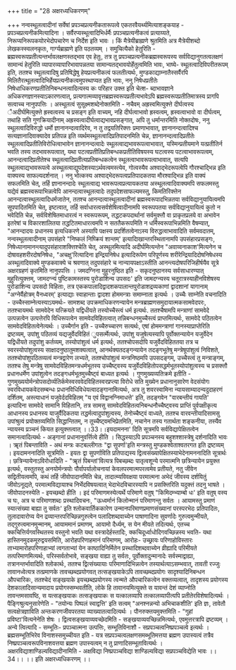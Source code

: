 +++
title = "28 अक्षरध्यधिकरणम्"

+++
नन्वस्थूलत्वादीनां सर्वेषां प्रपञ्चप्रत्यनीकतारूपत्वे एकतरवैयर्थ्यमित्याशङ्कयाह - प्रपञ्चप्रत्यनीकमित्यादिना । सर्वैरप्यस्थूत्वादिभिर्धर्मैः प्रपञ्चप्रत्यनीकत्वं प्रत्याय्यते, निरूप्यनिरूपकयोरभेदोपचारेण च निर्देश इति भावः । किं मैत्रेयीब्राह्मणे श्रुतमिति अत्र मैत्रेयीशब्दो लेखकस्स्वलनकृतः, गार्ग्यब्राह्मणे इति पठतव्यम् । समुचित्यैको हेतुरिति - ब्रह्मस्वरूपप्रतीत्यन्तर्भावलक्षणस्तद्भाव एव हेतुः, तत्र तु प्रपञ्चप्रत्यनीकब्रह्मस्वरूपस्य सर्वविद्यानुगतत्वलक्षणं सामान्यं हेतुरिति व्यापारव्यापारिभावापन्नतया सामान्यतद्भावयोर्हेतुत्वमिति भावः, भाष्ये- स्थूलत्वादिविपरीतरूपम् इति, ततश्च स्थूलत्वादिषु प्रतिषिद्धेषु हेयप्रत्यनीकत्वं फलतीत्यर्थः, मुण्डकाद्याम्नातैस्सर्वैरपि मिलितैरत्थूलत्वादिभिर्हेयप्रत्यनीकत्वमुपस्थाप्यत इति भावः, ननु निषेधप्रतीतेः निषेधाधिकरणप्रतीतिनिबन्धनत्वादित्यस्य कः परिहार उक्त्त इति चेत्श- ब्दाभावज्ञाने अधिकरणज्ञानस्याऽकारणत्वात्, प्रत्यगात्मव्यावृत्तब्रह्मस्वरूपप्रतीत्यभावेऽपि ब्रह्मस्वरूपप्रतीतिमात्रस्य प्रागपि सत्वाच्च नानुपपत्तिः । अस्थूलत्वं सुसूक्ष्मशब्देनोक्तमिति - नचैवम् अह्रस्वमित्युक्त्ते दीर्घत्वस्य ैअदीर्घमित्युक्त्ते ह्रस्वत्वस्य च प्रसङ्ग इति वाच्यम्, नहि दीर्घत्वाभावो ह्रस्वत्वम्, ह्रस्वत्वाभावो वा दीर्घत्वम्, तथाहि सति गुणक्रियादीनाम् अह्रस्वत्वादीर्घत्वाद्यभावप्रसङ्गात्, अपि तु धर्मान्तरमिति नोक्तदोषः, ननु स्थूलत्वादिविरुद्धो धर्मो ज्ञानानन्दत्वादिरेव, न तु तद्वयतिरिक्त्तः प्रमाणाभावात्, ज्ञानानन्दत्वादिश्च सत्यज्ञानादिवाक्यादेव प्रतिपन्न इति व्यर्थमस्थूलत्वादिप्रतिपादनमिति चेन्न, ज्ञानानन्दत्वादिप्रतीतेः स्थूलत्वादिप्रतीतिविरोधित्वाभावेन ज्ञानानन्दत्वादेः स्थूलत्वाद्यभावरूपत्वाभावात्, यस्मिन्प्रतीयमाने यत्प्रतीतिर्न भवति तस्य तदभावरूपत्वात्, यथा पटत्वप्रतीतिप्रतिबन्धकप्रतीतिविषयस्य घटत्वस्य पटत्वाभावरूपत्वम्, आनन्दत्वादिप्रतीतेश्च स्थूलत्वादिप्रतीत्यप्रतिबन्धकत्वेन स्थूलत्वाभावरूपत्वाभावात्, सत्यपि स्थूलत्वाद्यभावरूपत्वे अस्थूलत्वाद्युपदेशस्याऽर्थवत्वमस्त्येव, गोत्वस्यैव अश्वाद्भेदरूपत्वेपि गौरश्चाद्भिन्न इति वाक्यस्य साफल्यदर्शनात् । ननु भोत्कस्य अश्वाद्भेदरूपत्वप्रतिपादकतया मौरश्वाद्भिन्न इति वाक्यं सफलमिति चेत्, तर्हि ज्ञानानन्दादेः स्थूलत्वाद्य भावरूपत्वप्रत्यायकतया अस्थूलत्वादिवाक्यमपि सफलमस्तु यद्येवं ब्रह्मस्वरूपाभिन्नत्वेपि आनन्दत्वास्थूलत्वादेः तदुपदेशसाफल्यमस्तु, किमतिरिक्त्तेन आनन्दत्वास्थूलत्वादिधर्मजातेन, ततश्च आनन्दत्वास्थूलत्वादीनां ब्रह्मस्वरूपादभिन्नतया सर्वविद्यानुयायित्वमपि सूपपादितमिति चेत्, इष्टत्वात्, तर्हि सर्वाधारत्वसर्वशेषित्वादीनामपि स्वरूपपतया सर्वविद्यानुयायित्वं कुतो न भवेदिति चेन्न, सर्वविशेषितमाधारत्वं न स्वरूपरूपम्, तद्धटकपदार्थानां सर्वमुक्त्तौ वा प्राकृतप्रलये वा अभावेन इतरेषां च विकारशालितया तद्धटितमाधारत्वमपि न सततैकरूपमिति न धर्मिस्वरूपाभिन्नमिति वैषम्यात्, "आनन्दादयः प्रधानस्य इत्यधिकरणे अस्यापि पक्षस्य प्रदर्शितत्वेनाऽस्य विरुद्धत्वाभावादिति सर्वमवदातम्, नन्वस्थूलत्वादीनाम् उपसंहारे "निष्कलं निष्क्रियं शान्तम्' इत्यादिाखान्तरस्थितानामपि उपसंहारप्रसङ्गः, निषेध्यानामानन्त्यादुपसंहाराशक्त्तिश्चेति चेत्, अस्थूलमित्यादि अदीर्घमित्यन्तेन "अवाय्वनाकाश'मित्यनेन च दोषावहशरीरदोषनिषेधः, "अचक्षु'रित्यादिना इन्द्रियनिषेध इत्यादिरूपेण परिपूर्णस्य शरीरेन्द्रियादिदोषनिषेधस्य अस्थूलादिवाक्ये मुण्डकवाक्ये च श्रवणात् तदुपसंहारे च नान्यायपक्षाऽस्तीति आनन्त्यदोषपरिजिहीर्षयैव सूत्रे अक्षरग्रहणं कृतमिति नानुपपत्तिः । जमदग्निना मुहुरनुष्ठित इति - सकृदनुष्ठानस्य सर्वसाधारण्यात् मुहुरित्युक्त्तम्, जामदग्न्यं पुष्टिकामस्तस्य पुरोडाशिन्य उपसदः' इति जामदग्न्यस्य चतूरात्रस्याहीनविशेषस्य पुरोडाशिन्य उपसदो विहिताः, तत्र एककपालादिद्वादशकपालान्तपुरोडाशद्रव्यकाणां द्वादशानां यागानाम् "अग्नेर्वैहोत्रम् वैनध्वरम्' इत्याद्याः स्वाहान्ताः द्वादशा होममन्त्राः समाम्नाता इत्यर्थः । उच्चैः साम्नेति वचनादिति - उच्चैस्साम्नेत्यस्याऽयमर्थः- सामशब्द उपक्रमाधिकरणन्यायेन मन्त्रब्राह्मणसमुदायात्मकसामवेदपरः, ततश्चायमर्थः सामवेदेन यत्क्रियते यद्विधीयते तस्योच्चैस्त्वं धर्म इत्यर्थः. ततश्चैषामपि मन्त्राणां सामवेदे उत्पन्नत्वेन उत्पत्तेरपि विधिरूपत्वेन सामवेदविहितत्वात् तन्निबन्धनमुच्चैस्त्वं प्राप्तमित्यर्थः, सामवेदे पठितत्वेन सामवेदविहितत्वेनेत्यर्थः । उच्चैर्गान इति - उच्चैरुच्चारण सत्यर्थः, एषां होममन्त्राणां गानस्याप्राप्तेरिति द्रष्टव्यम्, उपांशु पठितव्यं यद्यजुर्वेदविहितं ुपसर्त्मेत्यर्थः, उपांशु यजुषेत्यस्यापि पूर्वोक्तन्यायेन यजुर्वेदेन यद्विधीयते तदुपांशु कर्तव्यम्, तस्योपांशुत्वं धर्म इत्यर्थः, ततश्चोपसदोपि यजुर्वेदविहिततया तत्र च स्वरस्योपांशुत्वस्य साक्षादनुष्ठातुमशक्यत्वात्, आनर्थक्यतदङ्गन्यायेन तदङ्गभूतेषु मन्त्रेषूपांशुत्वं निविशते, ततश्चोपांशुपठितव्यत्वं मन्त्रद्वारेण लभ्यते, ततश्चोपांशुत्वं मन्त्रनिष्ठमपि उपसदङ्गम्, उच्चैस्त्वं तु मन्त्राङ्गम्, ततश्च तेषु मन्त्रेषु सामवेदविहितमन्त्रधर्मभूतस्य उच्चैष्ट्वस्य यजुर्वेदविहितोपसद्धर्मभूतस्योपांशुत्वस्य च प्रसक्त्तौ प्रधानधर्मेण उपांशुत्वेन तदङ्गधर्मभूतमुच्चैष्ट्वं बाध्यत इत्यर्थः । गुणमुख्यव्यतिक्रमे इतीति - गुणमुख्ययोर्मन्त्रोपसदोर्व्यतिर्कमेस्वरववेदविहितस्वरप्रप्त्या विरोधे सति मुख्येन प्रधानानुसारेण वेदसंयोगः स्वरविधायकवेदसम्बन्धः प्रधानविधिविधेयत्वादङ्गानामित्यर्थः, अत्र तु शवरस्वामिना न्यायसाम्यादन्यदुदाहरणं दर्शितम्, अस्त्याधानं यजुवेर्ददविहितम् "य एवं विद्वानग्निमाधत्ते' इति, तदङ्गवेन "वारबन्तीयं गायति' इत्यादिना सामवेदे सामानि विहितानि, तत्र सामसु सामवेदविहितत्वनिबन्धनौच्चैष्ट्वस्य प्राप्तिं पुर्वपक्षीकृत्य आधानस्य प्रधानस्य याजुर्वैदिकतया तद्धर्मत्वादुपांशुत्वस्य, तेनोच्चैष्ट्वं वाध्यते, ततश्च वारवन्तीयादिसामसु उपांश्रुत्वं प्रयोक्तव्यमिति सिद्धान्तितम्, न तूच्चैष्ट्वमभिप्रेतमिति, नचानेन तस्य गतार्थता शङ्कनीया, तस्यैव न्यायस्य प्रञ्चनं कियत इत्युक्त्तत्वात् ।।33।।इयदामनना' दिति सूत्रमपि सर्वविद्यापेक्षितत्वेन समानत्वादित्यर्थः - अङ्गानां प्रधानानुवर्त्तित्वे हीति । सिद्धस्याऽपि प्रपञ्चनस्य बहुशश्शास्त्रेषु दर्शनादिति भावः । ॠतं पिबन्ताविति - अथं मन्त्रः कटबल्लीगतः "द्वा सुपर्णा'इति मन्त्रस्तु मुण्डकश्वेताश्वतरगत इति द्रष्टव्यम् । इयदामननादिति सूत्रमिति - इयतः द्वा सुपर्णाविति प्रतिपाद्यस्य द्वित्वसंख्यापेक्षितस्याभेदेनामननादिति सूत्रार्थः । छत्रिन्यायेनाऽविरोधादिति - "ॠतं पिबन्तां'वित्यत्र पिबच्छब्दः पातृत्वशून्ये परमात्मनि छत्रिन्यायेन प्रयुक्त्त इत्यर्थः, वस्तुतस्तु अनयोर्मन्त्रयोः पौर्वापर्यालोचनायां केवलपरमात्मपरत्वमेव प्रतीयते, नतु जीवेन सद्वितीयत्वमपि, कथं तर्हि जीवोपादानमिति चेन्न, तादात्म्यविवक्षया परमात्मना अभेदं जीवस्य दर्शयितुं जीवोऽनूद्यते, परमात्मविद्यायाश्च निर्भेदविषयत्वात् भेदाभेदविचारस्यापि न प्रसक्त्तिरिति यदुक्त्तं तदनु भाषते । जीवोपादनस्येति - इयच्छब्दो हीति । इदं परिमाणमस्येत्यर्थे परिमाणे वतुष् "किमिदम्भ्याम्बो धः' इति वतुष् वस्य च घः, अत्र च परिमाणशब्दः प्रस्थादिवचनः, "ऊध्वर्मानं किलोन्मानं परिमाणन्तु सर्वतः । आयामस्तु प्रमाणं स्यात्संख्या बाह्या तु सर्वतः' इति श्लोकवार्तिककारेण उन्मानपरिमाणप्रमाणसंख्यानां परस्परभेदः प्रतिपादितः, तुलादावारोप्य येन द्रव्यान्तरपरिच्छिन्नगुरुत्वेन पलादिशब्दवाच्येन पाषाणादिना सुवर्णादेः गुरुत्वमुन्मीयते, तद्गुरुत्वमानमुन्मानम्, आयाममानं प्रमाणम्, आयामो दैर्ध्यम्, स येन मीयते तदित्यर्थः, एतच्च क्कचित्तिर्यगवस्थितस्य वस्तुनो भवति यथा वस्त्रादेर्हस्तादिः, क्कचिदूर्ध्वाधोदिगवच्छिन्नस्य भवति- यथा हास्तिनमुदकमूरुद्वयसमिति, आरोहपरिणाहमानं परिमाणम्, आरोहः- उच्छ्रायः परिणाहोविस्तारः ताभ्यामारोहपरिणाहाभ्यां त्वगताभ्यां येन काष्ठादिनिर्मितेन प्रस्थादिशब्दवाच्येन व्रीह्यादि परिमीयते तत्परिमाणमित्यर्थः, परिस्सर्वतोभावे, सङ्खया वाह्या तु सर्वतः, पूर्वोक्तादुन्मानादेः सर्वस्माद्वाह्या, तत्रानन्तर्भावादिति श्लोकार्थः, ततश्च द्वित्संख्यायाः परिमाणादिभिन्नत्वेन तस्यार्थत्याऽसम्भवात्, तावती रज्जुः तावानध्वेत्यत्र तत्प्रमाणके तावच्छब्दप्रयोगवत् तत्सङ्खयाकेऽपि तावच्छब्दप्रयोगः सादृश्यादिनिबन्धन औपचारिकः, ततश्चेदं सङ्खयाके इयच्छब्दप्रयोगस्य त्वन्मते औपचारिकत्वेन वक्त्तव्यत्वात्, तादृशस्य प्रयोगस्य देशकालादिसान्यमादाय प्रयोगस्सम्भवतीति, लोके हि तावानयमित्युक्त्ते स यावन्तं देशं व्याप्नोति तावन्तमसावष्ठि, स यत्सङ्खयाकः तत्सङ्खयाकः स यत्कालव्यापि तत्कालव्यापीत्यपि प्रतीतेरविशेषादित्यर्थः । पैङ्गिश्रुत्यनुसारेणेति - "तयोन्यः पिष्पलं स्वाद्वत्ति' इति सत्वम् "अनश्नन्नन्यो अभिचाकशीति' इति ज्ञः, तावेतौ सत्वक्षेत्रज्ञाविति अन्तःकरणजीवपरतया व्याख्यातत्वादित्यर्थः । पौनरुक्त्तयमुक्त्तमिति - "गुहां प्रविष्टा'वित्यनेनेति शेषः । द्वित्वसङ्खयाव्यवच्छेदमिति - सङ्खयाव्यवच्छिन्नमित्यर्थः, एवमुत्तरत्रापि द्रष्टव्यम् । अन्ये त्वित्यादि - सम्भूतिः- प्रपञ्चात्मना उत्पत्तिः, सम्भूतिविनाशौ - सप्रपञ्चत्वनिष्प्रपञ्चत्वे इत्यर्थः । ब्रह्मसम्भूतिभिरेव विनाशस्समुच्चीयत इति - यत्र सप्रपञ्चत्वलक्षणसमब्भूतिमत्तया ब्रह्मण उपास्यत्वं तत्रैव निष्प्रपञ्चत्वरूपविनाशवत्तया ब्रह्मण उपास्यत्वम् न तु प्राणादिसम्भूतावित्यर्थः । अक्षरविद्याशाण्डिल्यविद्यादीनामिति - अक्षविद्या निष्प्रपञ्चविद्या शाण्डिल्यविद्या सप्रपञ्चविद्येति भावः ।।34।। ।। इति अक्षरध्यधिकरणम् ।।